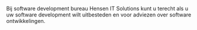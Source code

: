 Bij software development bureau Hensen IT Solutions kunt u terecht als u uw software development wilt uitbesteden en voor adviezen over software ontwikkelingen.
